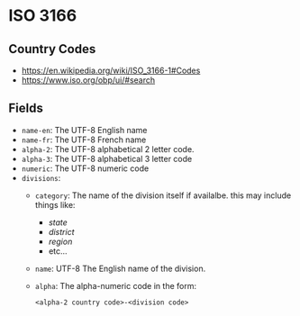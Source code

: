 # ISO 3166

## Country Codes
-   https://en.wikipedia.org/wiki/ISO_3166-1#Codes
-   https://www.iso.org/obp/ui/#search

## Fields

-   `name-en`:     The UTF-8 English name
-   `name-fr`:     The UTF-8 French name
-   `alpha-2`:  The UTF-8 alphabetical 2 letter code.
-   `alpha-3`:  The UTF-8 alphabetical 3 letter code
-   `numeric`:  The UTF-8 numeric code
-   `divisions`:
    -   `category`: The name of the division itself if availalbe.  this may include things like:
        -   *state*
        -   *district*
        -   *region*
        -   etc...
    -   `name`: UTF-8 The English name of the division.
    -   `alpha`: The alpha-numeric code in the form:

            <alpha-2 country code>-<division code>
